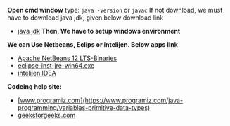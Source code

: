 
 **Open cmd window**
   type:
    ``java -version`` or `javac`
 If not download, we must have to download java jdk, given below download link
   - [java jdk](https://www.oracle.com/java/technologies/javase/jdk12-archive-downloads.html)
   **Then, We have to setup windows environment**


 **We can Use Netbeans, Eclips or intelijen. Below apps link**
   - [Apache NetBeans 12 LTS-Binaries](https://netbeans.org/downloads/6.1/index.html)
   - [eclipse-inst-jre-win64.exe](https://www.eclipse.org/downloads/download.php?file=/oomph/epp/2020-09/R/eclipse-inst-jre-win64.exe)
   - [intelijen IDEA](https://www.jetbrains.com/idea/download/#section=windows)
 
 
 **Codeing help site:** 
   * [www.programiz.com](https://www.programiz.com/java-programming/variables-primitive-data-types)
   * [geeksforgeeks.com](https://www.geeksforgeeks.org/java/?ref=lbp)
